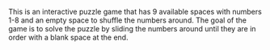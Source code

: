 This is an interactive puzzle game that has 9 available spaces with numbers 1-8 and an empty space to shuffle the numbers around. 
The goal of the game is to solve the puzzle by sliding the numbers around until they are in order with a blank space at the end.
